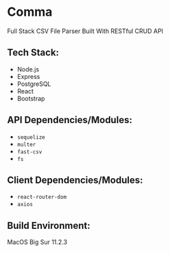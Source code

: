 # Comma

Full Stack CSV File Parser Built With RESTful CRUD API 

## Tech Stack:
- Node.js
- Express 
- PostgreSQL
- React
- Bootstrap

## API Dependencies/Modules:
- ```sequelize```
- ```multer```
- ```fast-csv```
- ```fs```

## Client Dependencies/Modules:
- ```react-router-dom```
- ```axios```

## Build Environment:
MacOS Big Sur 11.2.3